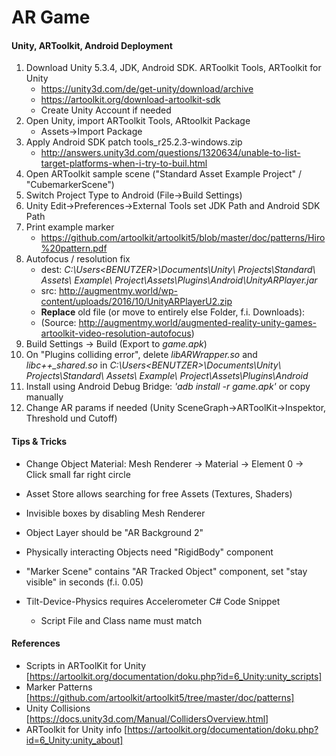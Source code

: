 # AR Game

#### Unity, ARToolkit, Android Deployment

 1. Download Unity 5.3.4, JDK, Android SDK. ARToolkit Tools, ARToolkit for Unity
    - https://unity3d.com/de/get-unity/download/archive
    - https://artoolkit.org/download-artoolkit-sdk
    - Create Unity Account if needed
 2. Open Unity, import ARToolkit Tools, ARtoolkit Package
    - Assets->Import Package
 3. Apply Android SDK patch tools_r25.2.3-windows.zip
    - http://answers.unity3d.com/questions/1320634/unable-to-list-target-platforms-when-i-try-to-buil.html
 4. Open ARToolkit sample scene ("Standard Asset Example Project" / "CubemarkerScene")
 5. Switch Project Type to Android (File->Build Settings)
 6. Unity Edit->Preferences->External Tools set JDK Path and Android SDK Path
 7. Print example marker
    - https://github.com/artoolkit/artoolkit5/blob/master/doc/patterns/Hiro%20pattern.pdf
 8. Autofocus / resolution fix
    - dest: _C:\Users\<BENUTZER>\Documents\Unity\ Projects\Standard\ Assets\ Example\ Project\Assets\Plugins\Android\UnityARPlayer.jar_
    - src:  http://augmentmy.world/wp-content/uploads/2016/10/UnityARPlayerU2.zip
    - **Replace** old file (or move to entirely else Folder, f.i. Downloads):
    - (Source: http://augmentmy.world/augmented-reality-unity-games-artoolkit-video-resolution-autofocus)
 9. Build Settings -> Build (Export to _game.apk_)
 10. On "Plugins colliding error", delete _libARWrapper.so_ and _libc++\_shared.so_ in _C:\Users\<BENUTZER>\Documents\Unity\ Projects\Standard\ Assets\ Example\ Project\Assets\Plugins\Android_
 11. Install using Android Debug Bridge: _'adb install -r game.apk'_ or copy manually
 12. Change AR params if needed (Unity SceneGraph->ARToolKit->Inspektor, Threshold und Cutoff)

      
      

#### Tips & Tricks

-  Change Object Material: Mesh Renderer -> Material -> Element 0 -> Click small far right circle

-  Asset Store allows searching for free Assets (Textures, Shaders)

-  Invisible boxes by disabling Mesh Renderer

-  Object Layer should be "AR Background 2"

-  Physically interacting Objects need "RigidBody" component

-  "Marker Scene" contains "AR Tracked Object" component, set "stay visible" in seconds (f.i. 0.05)

-  Tilt-Device-Physics requires Accelerometer C# Code Snippet
   - Script File and Class name must match

      
      

#### References

- Scripts in ARToolKit for Unity [https://artoolkit.org/documentation/doku.php?id=6_Unity:unity_scripts]
- Marker Patterns [https://github.com/artoolkit/artoolkit5/tree/master/doc/patterns]
- Unity Collisions [https://docs.unity3d.com/Manual/CollidersOverview.html]
- ARToolkit for Unity info [https://artoolkit.org/documentation/doku.php?id=6_Unity:unity_about]
